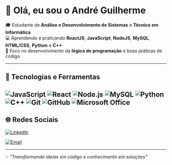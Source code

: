 # 👋 Olá, eu sou o André Guilherme

🎓 Estudante de **Análise e Desenvolvimento de Sistemas** e **Técnico em Informática**  
💻 Aprendendo e praticando **ReactJS**, **JavaScript**, **NodeJS**, **MySQL**, **HTML/CSS**, **Python** e **C++**  
🧠 Foco no desenvolvimento da **lógica de programação** e boas práticas de código  

---

## 🚀 Tecnologias e Ferramentas
![JavaScript](https://img.shields.io/badge/JavaScript-000?style=for-the-badge&logo=javascript)
![React](https://img.shields.io/badge/React-000?style=for-the-badge&logo=react)
![Node.js](https://img.shields.io/badge/Node.js-000?style=for-the-badge&logo=node.js)
![MySQL](https://img.shields.io/badge/MySQL-000?style=for-the-badge&logo=mysql)
![Python](https://img.shields.io/badge/Python-000?style=for-the-badge&logo=python)
![C++](https://img.shields.io/badge/C++-000?style=for-the-badge&logo=cplusplus)
![Git](https://img.shields.io/badge/Git-000?style=for-the-badge&logo=git)
![GitHub](https://img.shields.io/badge/GitHub-000?style=for-the-badge&logo=github)
![Microsoft Office](https://img.shields.io/badge/Microsoft_Office-000?style=for-the-badge&logo=microsoft-office)
---

## 🌐 Redes Sociais
[![LinkedIn](https://img.shields.io/badge/LinkedIn-0077B5?style=for-the-badge&logo=linkedin&logoColor=white)](https://www.linkedin.com/in/andre-go-sjydlovski/)

[![Email](https://img.shields.io/badge/Email-D14836?style=for-the-badge&logo=gmail&logoColor=white)](mailto:andre.sjy04@gmail.com)

---

💡 _"Transformando ideias em código e conhecimento em soluções"_  
